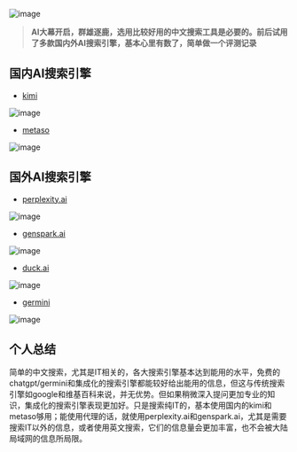 ![image](https://github.com/user-attachments/assets/36ea604f-83a5-449c-9658-a695612ebee2)

> **AI大幕开启，群雄逐鹿，选用比较好用的中文搜索工具是必要的。前后试用了多款国内外AI搜索引擎，基本心里有数了，简单做一个评测记录**

## 国内AI搜索引擎

- [kimi](https://kimi.moonshot.cn/) 

![image](https://github.com/user-attachments/assets/bdba0b14-3c36-43c2-b0b4-e6cdf6657c58)

- [metaso](https://metaso.cn/)

![image](https://github.com/user-attachments/assets/78764715-c1b8-4659-80cd-f1fd6e08d321)


## 国外AI搜索引擎

- [perplexity.ai](https://www.perplexity.ai/)

![image](https://github.com/user-attachments/assets/e36f4170-549a-48c8-a07d-b186daf113f3)

- [genspark.ai](https://www.genspark.ai/)

![image](https://github.com/user-attachments/assets/b6800c9e-2d87-4e3f-bbf9-b91ec599e369)

- [duck.ai](https://duckduckgo.com/?q=DuckDuckGo+AI+Chat&ia=chat&duckai=1)

![image](https://github.com/user-attachments/assets/8bf90ffc-6700-4a0d-b6f0-2f6d1d5c9854)

- [germini](https://gemini.google.com/)

![image](https://github.com/user-attachments/assets/4196272b-87eb-40a5-85aa-e9655aab0cd7)

## 个人总结
简单的中文搜索，尤其是IT相关的，各大搜索引擎基本达到能用的水平，免费的chatgpt/germini和集成化的搜索引擎都能较好给出能用的信息，但这与传统搜索引擎如google和维基百科来说，并无优势。但如果稍微深入提问更加专业的知识，集成化的搜索引擎表现更加好。只是搜索纯IT的，基本使用国内的kimi和metaso够用；能使用代理的话，就使用perplexity.ai和genspark.ai，尤其是需要搜索IT以外的信息，或者使用英文搜索，它们的信息量会更加丰富，也不会被大陆局域网的信息所局限。
